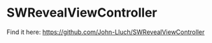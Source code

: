 SWRevealViewController
======================

Find it here: https://github.com/John-Lluch/SWRevealViewController
